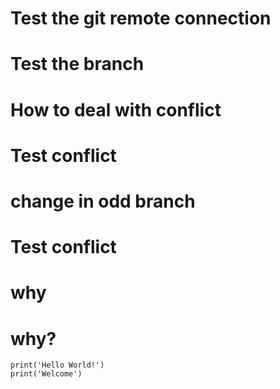 # Test the git remote connection
# Test the branch
# How to deal with conflict
# Test conflict
# change in odd  branch
# Test conflict
# why
# why?

    print('Hello World!')
    print('Welcome')
